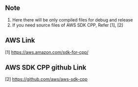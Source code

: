 
## Note
1. Here there will be only compiled files for debug and release
2. If you need source files of AWS SDK CPP, Refer [1], [2]

## AWS Link
[1] https://aws.amazon.com/sdk-for-cpp/

## AWS SDK CPP github Link
[2] https://github.com/aws/aws-sdk-cpp
